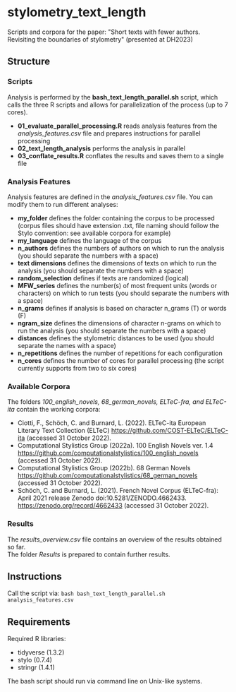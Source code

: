 # stylometry_text_length

Scripts and corpora for the paper: "Short texts with fewer authors. Revisiting the boundaries of stylometry" (presented at DH2023)

## Structure

### Scripts

Analysis is performed by the **bash_text_length_parallel.sh** script, which calls the three R scripts and allows for parallelization of the process (up to 7 cores).  
- **01_evaluate_parallel_processing.R** reads analysis features from the *analysis_features.csv* file and prepares instructions for parallel processing
- **02_text_length_analysis** performs the analysis in parallel
- **03_conflate_results.R** conflates the results and saves them to a single file

### Analysis Features

Analysis features are defined in the *analysis_features.csv* file. You can modify them to run different analyses:
- **my_folder** defines the folder containing the corpus to be processed (corpus files should have extension .txt, file naming should follow the Stylo convention: see available corpora for example)
- **my_language** defines the language of the corpus 
- **n_authors** defines the numbers of authors on which to run the analysis (you should separate the numbers with a space) 
- **text dimensions** defines the dimensions of texts on which to run the analysis (you should separate the numbers with a space) 
- **random_selection** defines if texts are randomized (logical) 
- **MFW_series** defines the number(s) of most frequent units (words or characters) on which to run tests (you should separate the numbers with a space)
- **n_grams** defines if analysis is based on character n_grams (T) or words (F)
- **ngram_size** defines the dimensions of character n-grams on which to run the analysis (you should separate the numbers with a space)
- **distances** defines the stylometric distances to be used (you should separate the names with a space)
- **n_repetitions** defines the number of repetitions for each configuration
- **n_cores** defines the number of cores for parallel processing (the script currently supports from two to six cores)

### Available Corpora

The folders *100_english_novels, 68_german_novels, ELTeC-fra, and ELTeC-ita* contain the working corpora:  
- Ciotti, F., Schöch, C. and Burnard, L. (2022). ELTeC-ita European Literary Text Collection (ELTeC) https://github.com/COST-ELTeC/ELTeC-ita (accessed 31 October 2022).
- Computational Stylistics Group (2022a). 100 English Novels ver. 1.4 https://github.com/computationalstylistics/100_english_novels (accessed 31 October 2022).
- Computational Stylistics Group (2022b). 68 German Novels https://github.com/computationalstylistics/68_german_novels (accessed 31 October 2022).
- Schöch, C. and Burnard, L. (2021). French Novel Corpus (ELTeC-fra): April 2021 release Zenodo doi:10.5281/ZENODO.4662433. https://zenodo.org/record/4662433 (accessed 31 October 2022).

### Results

The *results_overview.csv* file contains an overview of the results obtained so far.  
The folder *Results* is prepared to contain further results.

## Instructions

Call the script via: `bash bash_text_length_parallel.sh analysis_features.csv`  

## Requirements

Required R libraries:
- tidyverse (1.3.2)
- stylo (0.7.4)
- stringr (1.4.1)
 
The bash script should run via command line on Unix-like systems.
